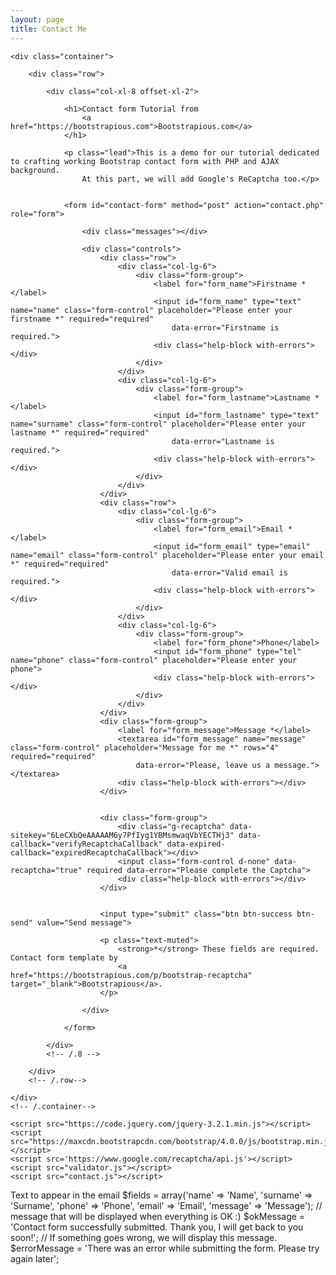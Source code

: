 ```yaml
---
layout: page
title: Contact Me
---
```


<html>

<head>
    <title>Contact Form Tutorial by Bootstrapious.com</title>
    <meta charset="UTF-8">
    <meta name="viewport" content="width=device-width, initial-scale=1.0">
    <link href="https://maxcdn.bootstrapcdn.com/bootstrap/4.0.0/css/bootstrap.min.css" rel="stylesheet">
    <link href='https://fonts.googleapis.com/css?family=Lato:300,400,500' rel='stylesheet' type='text/css'>
    <link href='custom.css' rel='stylesheet' type='text/css'>
</head>

<body>

    <div class="container">

        <div class="row">

            <div class="col-xl-8 offset-xl-2">

                <h1>Contact form Tutorial from
                    <a href="https://bootstrapious.com">Bootstrapious.com</a>
                </h1>

                <p class="lead">This is a demo for our tutorial dedicated to crafting working Bootstrap contact form with PHP and AJAX background.
                    At this part, we will add Google's ReCaptcha too.</p>


                <form id="contact-form" method="post" action="contact.php" role="form">

                    <div class="messages"></div>

                    <div class="controls">
                        <div class="row">
                            <div class="col-lg-6">
                                <div class="form-group">
                                    <label for="form_name">Firstname *</label>
                                    <input id="form_name" type="text" name="name" class="form-control" placeholder="Please enter your firstname *" required="required"
                                        data-error="Firstname is required.">
                                    <div class="help-block with-errors"></div>
                                </div>
                            </div>
                            <div class="col-lg-6">
                                <div class="form-group">
                                    <label for="form_lastname">Lastname *</label>
                                    <input id="form_lastname" type="text" name="surname" class="form-control" placeholder="Please enter your lastname *" required="required"
                                        data-error="Lastname is required.">
                                    <div class="help-block with-errors"></div>
                                </div>
                            </div>
                        </div>
                        <div class="row">
                            <div class="col-lg-6">
                                <div class="form-group">
                                    <label for="form_email">Email *</label>
                                    <input id="form_email" type="email" name="email" class="form-control" placeholder="Please enter your email *" required="required"
                                        data-error="Valid email is required.">
                                    <div class="help-block with-errors"></div>
                                </div>
                            </div>
                            <div class="col-lg-6">
                                <div class="form-group">
                                    <label for="form_phone">Phone</label>
                                    <input id="form_phone" type="tel" name="phone" class="form-control" placeholder="Please enter your phone">
                                    <div class="help-block with-errors"></div>
                                </div>
                            </div>
                        </div>
                        <div class="form-group">
                            <label for="form_message">Message *</label>
                            <textarea id="form_message" name="message" class="form-control" placeholder="Message for me *" rows="4" required="required"
                                data-error="Please, leave us a message."></textarea>
                            <div class="help-block with-errors"></div>
                        </div>


                        <div class="form-group">
                            <div class="g-recaptcha" data-sitekey="6LeCXbQeAAAAAM6y7PfIyg1YBMsmwaqVbYECTHj3" data-callback="verifyRecaptchaCallback" data-expired-callback="expiredRecaptchaCallback"></div>
                            <input class="form-control d-none" data-recaptcha="true" required data-error="Please complete the Captcha">
                            <div class="help-block with-errors"></div>
                        </div>


                        <input type="submit" class="btn btn-success btn-send" value="Send message">

                        <p class="text-muted">
                            <strong>*</strong> These fields are required. Contact form template by
                            <a href="https://bootstrapious.com/p/bootstrap-recaptcha" target="_blank">Bootstrapious</a>.
                        </p>

                    </div>

                </form>

            </div>
            <!-- /.8 -->

        </div>
        <!-- /.row-->

    </div>
    <!-- /.container-->

    <script src="https://code.jquery.com/jquery-3.2.1.min.js"></script>
    <script src="https://maxcdn.bootstrapcdn.com/bootstrap/4.0.0/js/bootstrap.min.js"></script>
    <script src='https://www.google.com/recaptcha/api.js'></script>
    <script src="validator.js"></script>
    <script src="contact.js"></script>
</body>

</html>

<?php
/*
THIS FILE USES PHPMAILER INSTEAD OF THE PHP MAIL() FUNCTION
*/

require 'PHPMailer-master/PHPMailerAutoload.php';

/*
*  CONFIGURE EVERYTHING HERE
*/

// an email address that will be in the From field of the email.
$fromEmail = 'demo@domain.com';
$fromName = 'Demo contact form';

// an email address that will receive the email with the output of the form
$sendToEmail = 'ccaique.lima@gmail.com';
$sendToName = 'Demo contact form';

// subject of the email
$subject = 'New message from contact form';

// form field names and their translations.
// array variable name => Text to appear in the email
$fields = array('name' => 'Name', 'surname' => 'Surname', 'phone' => 'Phone', 'email' => 'Email', 'message' => 'Message');

// message that will be displayed when everything is OK :)
$okMessage = 'Contact form successfully submitted. Thank you, I will get back to you soon!';

// If something goes wrong, we will display this message.
$errorMessage = 'There was an error while submitting the form. Please try again later';
